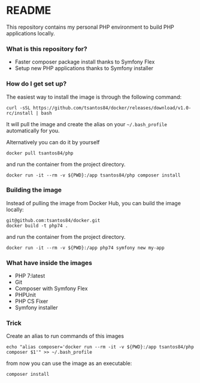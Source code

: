 # README #

This repository contains my personal PHP environment to build PHP applications locally.

### What is this repository for? 

* Faster composer package install thanks to Symfony Flex
* Setup new PHP applications thanks to Symfony installer

### How do I get set up? ###

The easiest way to install the image is through the following command:

    curl -sSL https://github.com/tsantos84/docker/releases/download/v1.0-rc/install | bash 

It will pull the image and create the alias on your `~/.bash_profile` automatically for you. 

Alternatively you can do it by yourself

    docker pull tsantos84/php
    
and run the container from the project directory.

    docker run -it --rm -v ${PWD}:/app tsantos84/php composer install

### Building the image

Instead of pulling the image from Docker Hub, you can build the image locally:

    git@github.com:tsantos84/docker.git
    docker build -t php74 .

and run the container from the project directory.

    docker run -it --rm -v ${PWD}:/app php74 symfony new my-app

### What have inside the images ###

* PHP 7:latest
* Git
* Composer with Symfony Flex
* PHPUnit
* PHP CS Fixer
* Symfony installer

### Trick

Create an alias to run commands of this images

    echo "alias composer='docker run --rm -it -v ${PWD}:/app tsantos84/php composer $1'" >> ~/.bash_profile

from now you can use the image as an executable:

    composer install
